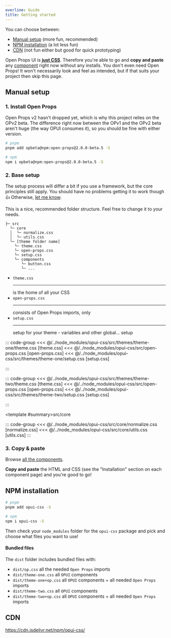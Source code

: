 ```yaml
---
overline: Guide
title: Getting started
---
```


<script setup>
import Accordion from "../.vitepress/theme/app/components/Accordion.vue";
import Alert from "../.vitepress/theme/app/components/Alert.vue";
</script>

<style scoped>
   .overflow .blocks {
      overflow-y: auto;
      max-block-size: 15lh;
   }
</style>

<span></span>

You can choose between:

- [Manual setup](#manual-setup) (more fun, recommended)
- [NPM installation](#npm-installation) (a lot less fun)
- [CDN](#cdn) (not fun either but good for quick prototyping)

<div class="not-rich-text">

<Alert class="ok outlined">

<p>Open Props UI is <u><strong>just CSS</strong></u>. Therefore you're able to go and <strong>copy and paste</strong> any <a class="link" href="/components">component</a> right now without any installs. You don't even need Open Props! It won't necessarily look and feel as intended, but if that suits your project then skip this page.</p>

</Alert>

</div>

## Manual setup

### 1. Install Open Props

Open Props v2 hasn't dropped yet, which is why this project relies on the OPv2 beta. The difference right now between the OPv1 and the OPv2 beta aren't huge (the way OPUI consumes it), so you should be fine with either version.

```sh
# pnpm
pnpm add opbeta@npm:open-props@2.0.0-beta.5 -S

# npm
npm i opbeta@npm:open-props@2.0.0-beta.5 -S
```

### 2. Base setup

The setup process will differ a bit if you use a framework, but the core principles still apply. You should have no problems getting it to work though :+1: Otherwise, [let me know](https://github.com/felix-bohlin/ui).

This is a nice, recommended folder structure. Feel free to change it to your needs.

```
├─ src
  └─ core
  │  └─ normalize.css
  │  └─ utils.css
  └─ [theme folder name]
    └─ theme.css
    └─ open-props.css
    └─ setup.css
    └─ components
       └─ button.css
       └─ ...
```

<div class="not-rich-text">

<ul class="definition-list dotted">
  <li>
    <span class="term"><code>theme.css</code></span>
    <hr>
    <span class="description">is the home of all your CSS</span>
  </li>
  <li>
    <span class="term"><code>open-props.css</code></span>
    <hr>
    <span class="description">consists of Open Props imports, only</span>
  </li>
  <li>
   <span class="term"><code>setup.css</code></span>
   <hr>
   <span class="description">setup for your theme - variables and other global... setup
</span>
  </li>
</ul>

</div>

<div class="theme-one">

::: code-group
<<< @/../node_modules/opui-css/src/themes/theme-one/theme.css [theme.css]
<<< @/../node_modules/opui-css/src/open-props.css [open-props.css]
<<< @/../node_modules/opui-css/src/themes/theme-one/setup.css [setup.css]

:::

</div>
<div class="theme-two">

::: code-group
<<< @/../node_modules/opui-css/src/themes/theme-two/theme.css [theme.css]
<<< @/../node_modules/opui-css/src/open-props.css [open-props.css]
<<< @/../node_modules/opui-css/src/themes/theme-two/setup.css [setup.css]

:::

</div>

<Accordion variant="tonal" style="margin-block-start: var(--size-3)">

<template #summary>src/core</template>

::: code-group
<<< @/../node_modules/opui-css/src/core/normalize.css [normalize.css]
<<< @/../node_modules/opui-css/src/core/utils.css [utils.css]
:::

</Accordion>

### 3. Copy & paste

Browse [all the components](/components).

**Copy and paste** the HTML and CSS (see the "Installation" section on each component page) and you're good to go!

## NPM installation

```sh
# pnpm
pnpm add opui-css -S

# npm
npm i opui-css -S
```

Then check your `node_modules` folder for the `opui-css` package and pick and choose what files you want to use!

#### Bundled files

The `dist` folder includes bundled files with:

- `dist/op.css` all the needed `Open Props` imports
- `dist/theme-one.css` all `OPUI` components
- `dist/theme-one+op.css` all `OPUI` components + all needed `Open Props` imports
- `dist/theme-two.css` all `OPUI` components
- `dist/theme-two+op.css` all `OPUI` components + all needed `Open Props` imports

## CDN

https://cdn.jsdelivr.net/npm/opui-css/
